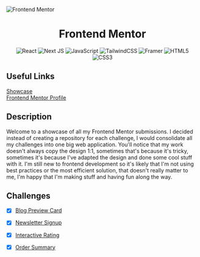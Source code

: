 ![Frontend Mentor](https://miro.medium.com/v2/resize:fit:1400/0*cfYEyKU7fH1Vz37c.png)

<h1 align="center">Frontend Mentor</h1>

<div align="center">
  
  ![React](https://img.shields.io/badge/react-%2320232a.svg?style=for-the-badge&logo=react&logoColor=%2361DAFB)
  ![Next JS](https://img.shields.io/badge/Next-black?style=for-the-badge&logo=next.js&logoColor=white)
  ![JavaScript](https://img.shields.io/badge/javascript-%23323330.svg?style=for-the-badge&logo=javascript&logoColor=%23F7DF1E)
  ![TailwindCSS](https://img.shields.io/badge/tailwindcss-%2338B2AC.svg?style=for-the-badge&logo=tailwind-css&logoColor=white)
  ![Framer](https://img.shields.io/badge/Framer-black?style=for-the-badge&logo=framer&logoColor=blue)
  ![HTML5](https://img.shields.io/badge/html5-%23E34F26.svg?style=for-the-badge&logo=html5&logoColor=white)
  ![CSS3](https://img.shields.io/badge/css3-%231572B6.svg?style=for-the-badge&logo=css3&logoColor=white)

</div>

## Useful Links
<a target="_blank" href="https://frontend-mentor-josh-pickards-projects.vercel.app">Showcase</a>
<br />
<a target="_blank" href="https://www.frontendmentor.io/profile/joshpickardme">Frontend Mentor Profile</a>


## Description
Welcome to a showcase of all my Frontend Mentor submissions. I decided instead of creating a repository for each challenge, I would consolidate all my challenges into one big web application. You'll notice that my work doesn't always copy the design 1:1, sometimes that's because it's tricky, sometimes it's because I've adapted the design and done some cool stuff with it. I'm still new to frontend development so it's likely that I'm not using best practices or the most efficient solution, that doesn't really matter to me, I'm happy that I'm making stuff and having fun along the way.

## Challenges
- [x] <a target="_blank" href="https://frontend-mentor-josh-pickards-projects.vercel.app/challenges/blog-preview-card">Blog Preview Card</a>
- [x] <a target="_blank" href="https://frontend-mentor-josh-pickards-projects.vercel.app/challenges/newsletter-signup">Newsletter Signup</a>
- [x] <a target="_blank" href="https://frontend-mentor-josh-pickards-projects.vercel.app/challenges/interactive-rating">Interactive Rating</a>
- [x] <a target="_blank" href="https://frontend-mentor-josh-pickards-projects.vercel.app/challenges/order-summary">Order Summary</a>

